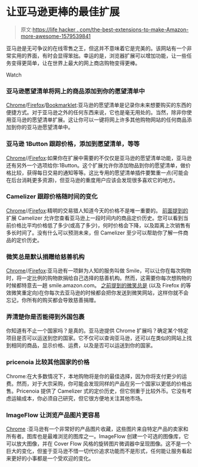 # 让亚马逊更棒的最佳扩展

> 原文:[https://life hacker . com/the-best-extensions-to-make-Amazon-more-awesome-1579539841](https://lifehacker.com/the-best-extensions-to-make-amazon-more-awesome-1579539841)

亚马逊是无可争议的在线零售之王，但这并不意味着它是完美的。该网站有一个非常实用的界面，有时会显得笨拙。幸运的是，浏览器扩展可以增加功能，让一些任务变得更简单，让在世界上最大的网上商店购物变得更棒。

Watch

### 亚马逊愿望清单将网上的商品添加到你的愿望清单中

[Chrome](https://chrome.google.com/webstore/detail/add-to-amazon-wish-list/ciagpekplgpbepdgggflgmahnjgiaced?hl=en)/[Firefox](https://addons.mozilla.org/en-US/firefox/addon/add-to-amazon-wish-list-button/)/[Bookmarklet](http://www.amazon.com/wishlist/universal?asc_campaign=InlineText&asc_refurl=https://lifehacker.com/the-best-extensions-to-make-amazon-more-awesome-1579539841&asc_source=&tag=kinjalifehackerlink-20):亚马逊的愿望清单是记录你未来想要购买的东西的便捷方式。对于亚马逊之外的任何东西来说，它也是毫无用处的。当然，除非你使用亚马逊的愿望清单扩展。这让你可以一键将网上许多其他购物网站的任何商品添加到你的亚马逊愿望清单中。

### 亚马逊 1Button 跟踪价格，添加到愿望清单，等等

[Chrome](https://chrome.google.com/webstore/detail/amazon-1button-app-for-ch/pbjikboenpfhbbejgkoklgkhjpfogcam)//[Firefox](https://addons.mozilla.org/en-US/firefox/addon/amazon-browser-bar/):如果你在扩展中需要的不仅仅是亚马逊的愿望清单功能，亚马逊还有另外一个选项给你:1Button。这个扩展允许你添加物品到你的愿望清单，做价格比较，获得每日交易的通知等等。这比专用的愿望清单插件要繁重一点(可能会在后台消耗更多资源)，但亚马逊的重度用户应该会发现很多喜欢它的地方。

### Camelizer 跟踪价格随时间的变化

[Chrome](https://chrome.google.com/webstore/detail/the-camelizer-amazon-pric/ghnomdcacenbmilgjigehppbamfndblo)//[Firefox](https://addons.mozilla.org/en-US/firefox/addon/the-camelizer-price-history-ch/):精明的交易猎人知道今天的价格不是唯一重要的。 [前面提到的](http://lifehacker.com/the-camelizer-tracks-retailer-prices-over-time-to-find-5375601) 扩展 Camelizer 允许您查看亚马逊上一段时间内的商品定价历史。您可以看到当前价格比平均价格低了多少(或高了多少)，何时价格会下降，以及距离上次销售有多长时间了。没有什么可以预测未来，但 Camelizer 至少可以帮助你了解一件商品的定价历史。

### 微笑总是默认捐赠给慈善机构

[Chrome](https://chrome.google.com/webstore/detail/smile-always/jgpmhnmjbhgkhpbgelalfpplebgfjmbf)//[Firefox](https://addons.mozilla.org/en-US/firefox/addon/amazonsmileredirector/):亚马逊有一项鲜为人知的服务叫做 Smile，可以让你在每次购物时，将一定比例的购物款捐给自己选择的慈善机构。然而，这需要你每次想购物的时候都特意去一趟 smile.amazon.com。 [之前提到的微笑总是](http://lifehacker.com/smile-always-automatically-loads-amazons-free-charity-1462985026) (以及 Firefox 的等效微笑重定向)在你每次去亚马逊的时候都会把你发送到微笑网站，这样你就不会忘记，你所有的购买都会导致慈善捐赠。

### 弄清楚你是否能得到外国包裹

你知道有不止一个国家吗？是真的。亚马逊提供 Chrome 扩展吗？确定某个特定项目是否可以运送到您的国家。它不仅可以查询亚马逊，还可以在类似的网站上找到相同的商品，显示价格、运费，以及是否可以运送到你的国家。

### pricenoia 比较其他国家的价格

Chrome:在大多数情况下，本地购物将是你的最佳选择，因为你将支付更少的运费。然而，对于大宗采购，你可能会发现同样的产品在另一个国家以更低的价格出售。Pricenoia 提供了 Camelizer 式的定价历史，但它侧重于比较外币。它没有考虑运输成本，你必须自己研究，但它很方便地关注其他市场。

### ImageFlow 让浏览产品图片更容易

[Chrome](https://chrome.google.com/webstore/detail/imageflow-for-amazon-pict/ioooblebbaaaejjfocneckhopdpdngnh) :亚马逊有一个非常好的产品图片收藏，这些图片来自特定产品的卖家和所有者。图库也是最难浏览的图库之一。ImageFlow 创建一个可选的图像库，它可以放大图像，并在 Cover Flow 风格的旋转图片微调器中呈现图像。这不是一个巨大的变化，但鉴于亚马逊不惜一切代价追求功能而不是形式，任何能让服务看起来更好的小事都是一个受欢迎的变化。